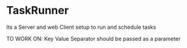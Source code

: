# TaskRunner
Its a Server and web Client setup to run and schedule tasks


TO WORK ON: Key Value Separator should be passed as a parameter
